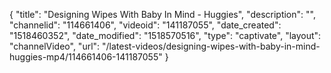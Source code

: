 {
    "title": "Designing Wipes With Baby In Mind - Huggies",
    "description": "",
    "channelid": "114661406",
    "videoid": "141187055",
    "date_created": "1518460352",
    "date_modified": "1518570516",
    "type": "captivate",
    "layout": "channelVideo",
    "url": "\/latest-videos\/designing-wipes-with-baby-in-mind-huggies-mp4\/114661406-141187055"
}